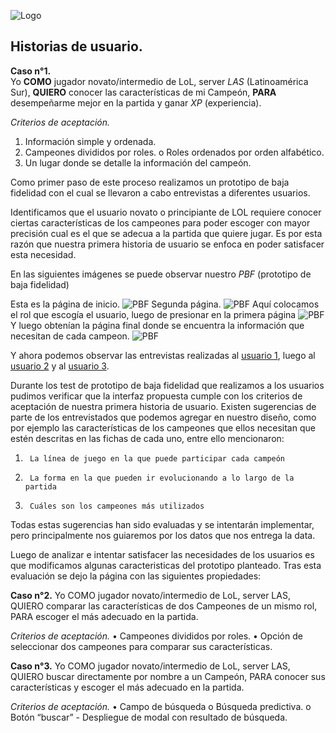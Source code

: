 ![Logo](img/logo.png)


## **Historias de usuario.**

**Caso n°1.** <br>
Yo **COMO** jugador novato/intermedio de LoL, server *LAS* (Latinoamérica Sur), **QUIERO** conocer las características de mi Campeón, **PARA** desempeñarme mejor en la partida y ganar *XP* (experiencia). 

_Criterios de aceptación._
1.  Información simple y ordenada.
2.  Campeones divididos por roles.
    o	Roles ordenados por orden alfabético.
3.  Un lugar donde se detalle la información del campeón.

Como primer paso de este proceso realizamos un prototipo de baja fidelidad con el cual se llevaron a cabo entrevistas a diferentes usuarios.

Identificamos que el usuario novato o principiante de LOL requiere conocer ciertas características de los campeones para poder escoger con mayor precisión cual es el que se adecua a la partida que quiere jugar. Es por esta razón que nuestra primera historia de usuario se enfoca en poder satisfacer esta necesidad.

En las siguientes imágenes se puede observar nuestro _PBF_ (prototipo de baja fidelidad)

Esta es la página de inicio.
![PBF](img/PBF1.1.png)
Segunda página.
![PBF](img/PBF1.2.png)
Aquí colocamos el rol que escogía el usuario, luego de presionar en la primera página
![PBF](img/PBF1.4.png)
Y luego obtenían la página final donde se encuentra la información que necesitan de cada campeon.
![PBF](img/PBF1.3.png)


Y ahora podemos observar las entrevistas realizadas al [usuario 1](https://www.youtube.com/watch?v=RjAXF70T8EM&feature=youtu.be), luego al [usuario 2](https://www.youtube.com/watch?v=-JPRpwIC0D8&feature=youtu.be) y al [usuario 3](https://www.youtube.com/watch?v=soch-PYCv4k&feature=youtu.be).


Durante los test de prototipo de baja fidelidad que realizamos a los usuarios  pudimos verificar que la interfaz propuesta cumple con los criterios de aceptación de nuestra primera historia de usuario. Existen sugerencias de parte de los entrevistados que podemos agregar en nuestro diseño, como por ejemplo las características de los campeones que ellos necesitan que estén descritas en las fichas de cada uno, entre ello mencionaron:

1.      La línea de juego en la que puede participar cada campeón

2.      La forma en la que pueden ir evolucionando a lo largo de la partida

3.      Cuáles son los campeones más utilizados

Todas estas sugerencias han sido evaluadas y se intentarán implementar, pero principalmente nos guiaremos por los datos que nos entrega la data.

Luego de analizar e intentar satisfacer las necesidades de los usuarios es que modificamos algunas caracteristicas del prototipo planteado.
Tras esta evaluación se dejo la página con las siguientes propiedades:

**Caso n°2.**
Yo COMO jugador novato/intermedio de LoL, server LAS, QUIERO comparar las características de dos Campeones de un mismo rol, PARA escoger el más adecuado en la partida. 

_Criterios de aceptación._
•	Campeones divididos por roles.
•	Opción de seleccionar dos campeones para comparar sus características.

**Caso n°3.**
Yo COMO jugador novato/intermedio de LoL, server LAS, QUIERO buscar directamente por nombre a un Campeón, PARA conocer sus características y escoger el más adecuado en la partida. 

_Criterios de aceptación._
•	Campo de búsqueda
    o	Búsqueda predictiva.
    o	Botón “buscar”
        -	Despliegue de modal con resultado de búsqueda.



